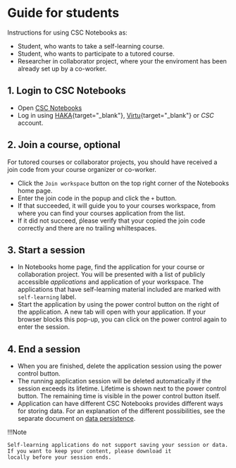 # Guide for students

Instructions for using CSC Notebooks as:

* Student, who wants to take a self-learning course.
* Student, who wants to participate to a tutored course.
* Researcher in collaborator project, where your the enviroment has been already set up by a co-worker. 

## 1. Login to CSC Notebooks

* Open [CSC Notebooks](https://notebooks-beta.rahtiapp.fi)
* Log in using [HAKA](https://wiki.eduuni.fi/pages/viewpage.action?pageId=27297776){target="_blank"}, [Virtu](https://wiki.eduuni.fi/display/CSCVIRTU/Organisaatiot){target="_blank"} or _CSC_ account.


## 2. Join a course, optional 
For tutored courses or collaborator projects, you should have received a join code from your course organizer or co-worker. 

* Click the `Join workspace` button on the top right corner of the Notebooks home page. 
* Enter the join code in the popup and click the `+` button. 
* If that succeeded, it will guide you to your courses workspace, from where you can find your courses application from the list. 
* If it did not succeed, ṕlease verify that your copied the join code correctly and there are no trailing whiltespaces.


## 3. Start a session

* In Notebooks home page, find the application for your course or collaboration project. You will be presented with a list of publicly accessible *applications* and application of your workspace.  The applications that have self-learning material included are marked with `self-learning` label.
* Start the application by using the power control button on the right of the application. A new tab will open with your application. If your browser blocks this pop-up, you can click on the power control again to enter the session.

## 4. End a session
*  When you are finished, delete the application session using the power control button.
*  The running application session will be deleted automatically if the session exceeds its lifetime. Lifetime is shown next to the power control button. The remaining time is visible in the power control button itself.
*  Application can have different CSC Notebooks provides different ways for storing data. For an explanation of the different possibilities, see the separate document on [data persistence](data_persistence.md).
 

!!!Note

    Self-learning applications do not support saving your session or data. If you want to keep your content, please download it
    locally before your session ends.

